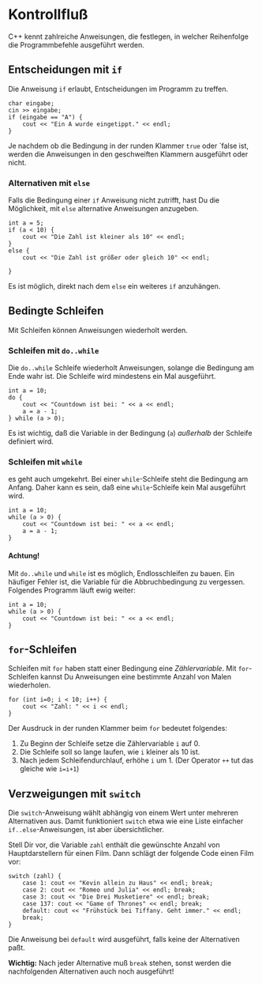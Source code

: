 
# Kontrollfluß

C++ kennt zahlreiche Anweisungen, die festlegen, in welcher Reihenfolge die Programmbefehle ausgeführt werden.

## Entscheidungen mit `if`

Die Anweisung `if` erlaubt, Entscheidungen im Programm zu treffen. 

    char eingabe;
    cin >> eingabe;
    if (eingabe == "A") {
    	cout << "Ein A wurde eingetippt." << endl;
    }

Je nachdem ob die Bedingung in der runden Klammer `true` oder `false ist, werden die Anweisungen in den geschweiften Klammern ausgeführt oder nicht.

### Alternativen mit `else`

Falls die Bedingung einer `if` Anweisung nicht zutrifft, hast Du die Möglichkeit, mit `else` alternative Anweisungen anzugeben.

    int a = 5;
    if (a < 10) {
    	cout << "Die Zahl ist kleiner als 10" << endl;
    } 
    else {
    	cout << "Die Zahl ist größer oder gleich 10" << endl;

    }

Es ist möglich, direkt nach dem `else` ein weiteres `if` anzuhängen.


## Bedingte Schleifen

Mit Schleifen können Anweisungen wiederholt werden. 

### Schleifen mit `do..while`

Die `do..while` Schleife wiederholt Anweisungen, solange die Bedingung am Ende wahr ist. Die Schleife wird mindestens ein Mal ausgeführt.

    int a = 10;
    do {
        cout << "Countdown ist bei: " << a << endl;
        a = a - 1;
    } while (a > 0);

Es ist wichtig, daß die Variable in der Bedingung (`a`) *außerhalb* der Schleife definiert wird.

### Schleifen mit `while`

es geht auch umgekehrt. Bei einer `while`-Schleife steht die Bedingung am Anfang. Daher kann es sein, daß eine `while`-Schleife kein Mal ausgeführt wird.

    int a = 10;
    while (a > 0) {
        cout << "Countdown ist bei: " << a << endl;
        a = a - 1;
    }

#### Achtung!

Mit `do..while` und `while` ist es möglich, Endlosschleifen zu bauen. Ein häufiger Fehler ist, die Variable für die Abbruchbedingung zu vergessen. Folgendes Programm läuft ewig weiter:

    int a = 10;
    while (a > 0) {
        cout << "Countdown ist bei: " << a << endl;
    }


## `for`-Schleifen

Schleifen mit `for` haben statt einer Bedingung eine *Zählervariable*. Mit `for`-Schleifen kannst Du Anweisungen eine bestimmte Anzahl von Malen wiederholen.

    for (int i=0; i < 10; i++) {
    	cout << "Zahl: " << i << endl;
    }

Der Ausdruck in der runden Klammer beim `for` bedeutet folgendes:

1. Zu Beginn der Schleife setze die Zählervariable `i` auf 0.
2. Die Schleife soll so lange laufen, wie `i` kleiner als 10 ist.
3. Nach jedem Schleifendurchlauf, erhöhe `i` um 1. (Der Operator `++` tut das gleiche wie `i=i+1`)


## Verzweigungen mit `switch`

Die `switch`-Anweisung wählt abhängig von einem Wert unter mehreren Alternativen aus. Damit funktioniert `switch` etwa wie eine Liste einfacher `if..else`-Anweisungen, ist aber übersichtlicher.

Stell Dir vor, die Variable `zahl` enthält die gewünschte Anzahl von Hauptdarstellern für einen Film. Dann schlägt der folgende Code einen Film vor:

    switch (zahl) {
        case 1: cout << "Kevin allein zu Haus" << endl; break;
        case 2: cout << "Romeo und Julia" << endl; break;
        case 3: cout << "Die Drei Musketiere" << endl; break;
        case 137: cout << "Game of Thrones" << endl; break;
        default: cout << "Frühstück bei Tiffany. Geht immer." << endl;
        break;
    }

Die Anweisung bei `default` wird ausgeführt, falls keine der Alternativen paßt.

**Wichtig:** Nach jeder Alternative muß `break` stehen, sonst werden die nachfolgenden Alternativen auch noch ausgeführt!
